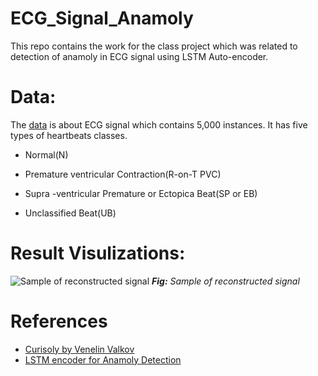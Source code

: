 # ECG_Signal_Anamoly
This repo contains the work for the class project which was related to detection of anamoly in ECG signal using LSTM Auto-encoder.

# Data: 
The [data](http://timeseriesclassification.com/description.php?Dataset=ECG5000) is about ECG signal which contains 5,000 instances. It has five types of heartbeats classes. 

- Normal(N)

- Premature ventricular Contraction(R-on-T PVC)

- Supra -ventricular Premature or Ectopica Beat(SP or EB)

- Unclassified Beat(UB)

# Result Visulizations:

![Sample of reconstructed signal](./readme_fig/img.gif)
 ***Fig:*** *Sample of reconstructed signal*




# References
- [Curisoly by Venelin Valkov](https://curiousily.com/posts/time-series-anomaly-detection-using-lstm-autoencoder-with-pytorch-in-python/)
- [LSTM encoder for Anamoly Detection](https://towardsdatascience.com/lstm-autoencoder-for-anomaly-detection-e1f4f2ee7ccf)
